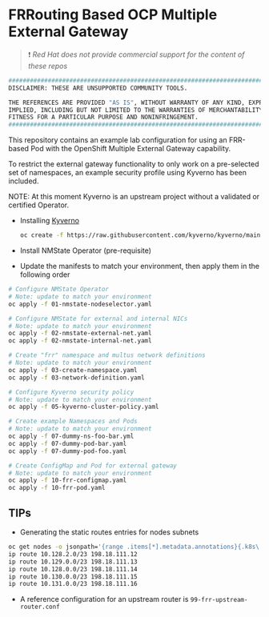 # FRRouting Based OCP Multiple External Gateway 

> :heavy_exclamation_mark: *Red Hat does not provide commercial support for the content of these repos*

```bash
#############################################################################
DISCLAIMER: THESE ARE UNSUPPORTED COMMUNITY TOOLS.

THE REFERENCES ARE PROVIDED "AS IS", WITHOUT WARRANTY OF ANY KIND, EXPRESS OR
IMPLIED, INCLUDING BUT NOT LIMITED TO THE WARRANTIES OF MERCHANTABILITY,
FITNESS FOR A PARTICULAR PURPOSE AND NONINFRINGEMENT.
#############################################################################
```

This repository contains an example lab configuration for using an FRR-based Pod with the OpenShift Multiple External Gateway capability.

To restrict the external gateway functionality to only work on a pre-selected set of namespaces, an example security profile using Kyverno has been included.

NOTE: At this moment Kyverno is an upstream project without a validated or certified Operator.

- Installing [Kyverno](https://kyverno.io/docs/introduction/)

    ```bash
    oc create -f https://raw.githubusercontent.com/kyverno/kyverno/main/config/release/install.yaml
    ```
- Install NMState Operator (pre-requisite)
- Update the manifests to match your environment, then apply them in the following order
```bash
# Configure NMState Operator
# Note: update to match your environment
oc apply -f 01-nmstate-nodeselector.yaml

# Configure NMState for external and internal NICs
# Note: update to match your environment
oc apply -f 02-nmstate-external-net.yaml
oc apply -f 02-nmstate-internal-net.yaml

# Create "frr" namespace and multus network definitions
# Note: update to match your environment
oc apply -f 03-create-namespace.yaml
oc apply -f 03-network-definition.yaml

# Configure Kyverno security policy
# Note: update to match your environment
oc apply -f 05-kyverno-cluster-policy.yaml

# Create example Namespaces and Pods
# Note: update to match your environment
oc apply -f 07-dummy-ns-foo-bar.yml
oc apply -f 07-dummy-pod-bar.yaml
oc apply -f 07-dummy-pod-foo.yaml

# Create ConfigMap and Pod for external gateway
# Note: update to match your environment
oc apply -f 10-frr-configmap.yaml
oc apply -f 10-frr-pod.yaml
```

## TIPs

- Generating the static routes entries for nodes subnets
```bash
oc get nodes -o jsonpath='{range .items[*].metadata.annotations}{.k8s\.ovn\.org\/node\-subnets}{.k8s\.ovn\.org\/node\-primary\-ifaddr}{"\n"}{end}' | awk -F'["/]' '{print "ip route " $4"/"$5 " " $9}'
ip route 10.128.2.0/23 198.18.111.12
ip route 10.129.0.0/23 198.18.111.13
ip route 10.128.0.0/23 198.18.111.14
ip route 10.130.0.0/23 198.18.111.15
ip route 10.131.0.0/23 198.18.111.16
```

- A reference configuration for an upstream router is `99-frr-upstream-router.conf`